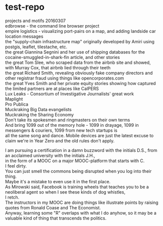 # test-repo

projects and motifs 20160307<BR>
edbrowse - the command line browser project<BR>
empire logistics - visualizing port-pairs on a map, and adding landside car location messages<BR>
the "supply-chain infrastructure map" originally developed by Amiri using postgis, leaflet, tilestache, etc.<BR>
the great Giannina Segnini and her use of shipping databases for the cocaine-smuggled-in-shark-fin article, and other stories<BR>
the great Tom Slee, who scraped data from the airbnb site and showed, with Murray Cox, that airbnb lied through their teeth<BR>
the great Richard Smith, revealing obviously fake company directors and other registrar fraud using things like opencorporates.com<BR>
the great Yves Smith and her private equity stories showing how captured the limited partners are at places like CalPERS<BR>
Lux Leaks - Consortium of Investigative Journalists' great work<BR>
Maplight<BR>
Pro Publica<BR>
Muckraking Big Data evangelists<BR>
Muckraking the Sharing Economy<BR>
Don't take its spokesmen and ringmasters on their own terms<BR>
And bring 1099 out of the memory hole - 1099 in drayage, 1099 in messengers & couriers, 1099 from new tech startups is<BR>
all the same song and dance.  Mobile devices are just the latest excuse to claim we're in Year Zero and the old rules don't apply.<BR>

I am pursuing a certification in a damn buzzword with the initials D.S., from an acclaimed university with the initials J.H.,<BR>
in the form of a MOOC on a major MOOC-platform that starts with C.<BR>
I feel dirty.<BR>
You can just smell the commons being disrupted when you log into their thing.<BR>
Maybe it's a mistake to even use it in the first place.<BR>
As Mirowski said, Facebook is training wheels that teaches you to be a neoliberal agent so when I see these kinds of dog whistles,<BR>
I retch.<BR>
The instructors in my MOOC are doing things like illustrate points by raising quotes from Ronald Coase and The Economist.<BR>
Anyway, learning some "R" overlaps with what I do anyhow, so it may be a valuable kind of thing that transcends the politics.<BR><BR>


